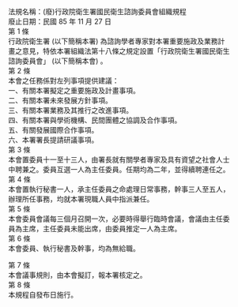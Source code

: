 法規名稱：(廢)行政院衛生署國民衛生諮詢委員會組織規程  
廢止日期：民國 85 年 11 月 27 日  
第 1 條  
行政院衛生署 (以下簡稱本署) 為諮詢學者專家對本署重要施政及業務計  
畫之意見，特依本署組織法第十八條之規定設置「行政院衛生署國民衛生  
諮詢委員會」 (以下簡稱本會) 。  
第 2 條  
本會之任務係對左列事項提供建議：  
一、有關本署擬定之重要施政及計畫事項。  
二、有關本署未來發展方針事項。  
三、有關本署業務及其推行之改進事項。  
四、有關本署與學術機構、民間團體之協調及合作事項。  
五、有關發展國際合作事項。  
六、本署署長提請研議事項。  
第 3 條  
本會置委員十一至十三人，由署長就有關學者專家及具有資望之社會人士  
中聘兼之。委員互選一人為主任委員。任期均為二年，並得續聘連任之。  
第 4 條  
本會置執行秘書一人，承主任委員之命處理日常事務，幹事三人至五人，  
辦理所任事務，均就本署現職人員中指派兼任。  
第 5 條  
本會委員會議每三個月召開一次，必要時得舉行臨時會議，會議由主任委  
員為主席，主任委員未能出席，由委員推定一人為主席。  
第 6 條  
本會委員、執行秘書及幹事，均為無給職。  


第 7 條  
本會議事規則，由本會擬訂，報本署核定之。  
第 8 條  
本規程自發布日施行。  


